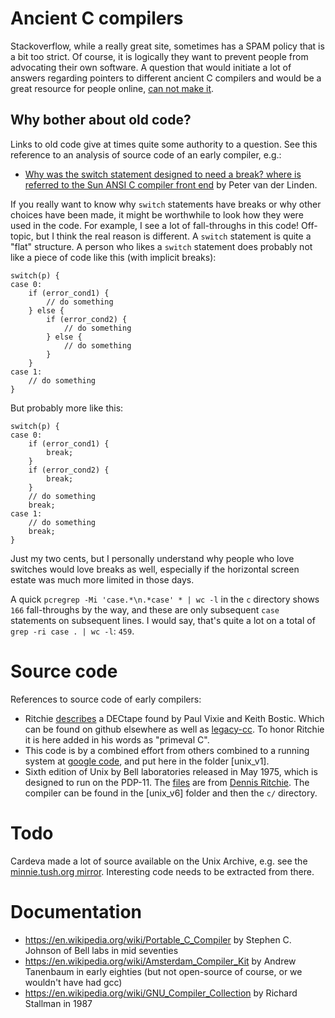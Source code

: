 # Ancient C compilers

Stackoverflow, while a really great site, sometimes has a SPAM policy that is a bit too strict. Of course, it is logically they want to prevent people from advocating their own software. A question that would initiate a lot of answers regarding pointers to different ancient C compilers and would be a great resource for people online, [can not make it](https://stackoverflow.com/questions/25266909/where-is-the-source-code-for-the-earliest-c-compilers).

## Why bother about old code?

Links to old code give at times quite some authority to a question. See this reference to an analysis of source code of an early compiler, e.g.:

* [Why was the switch statement designed to need a break? where is referred to the Sun ANSI C compiler front end](https://stackoverflow.com/questions/252489/why-was-the-switch-statement-designed-to-need-a-break) by Peter van der Linden.

If you really want to know why `switch` statements have breaks or why other choices have been made, it might be worthwhile to look how they were used in the code. For example, I see a lot of fall-throughs in this code! Off-topic, but I think the real reason is different. A `switch` statement is quite a "flat" structure. A person who likes a `switch` statement does probably not like a piece of code like this (with implicit breaks):

	switch(p) {
	case 0: 
		if (error_cond1) {
			// do something
		} else {
			if (error_cond2) {
				// do something
			} else {
				// do something
			}
		}
	case 1:
		// do something
	}

But probably more like this:

	switch(p) {
	case 0:
		if (error_cond1) {
			break;
		} 
		if (error_cond2) {
			break;
		} 
		// do something
		break;
	case 1:
		// do something
		break;	
	}

Just my two cents, but I personally understand why people who love switches would love breaks as well, especially if the horizontal screen estate was much more limited in those days.

A quick `pcregrep -Mi 'case.*\n.*case' * | wc -l` in the `c` directory shows `166` fall-throughs by the way, and these are only subsequent `case` statements on subsequent lines. I would say, that's quite a lot on a total of `grep -ri case . | wc -l`: `459`. 

# Source code

References to source code of early compilers:

* Ritchie [describes](http://www.cs.bell-labs.com/who/dmr/primevalC.html) a DECtape found by Paul Vixie and Keith Bostic. Which can be found on github elsewhere as well as [legacy-cc](https://github.com/mortdeus/legacy-cc). To honor Ritchie it is here added in his words as "primeval C".
* This code is by a combined effort from others combined to a running system at [google code](https://code.google.com/p/unix-jun72/), and put here in the folder [unix_v1].
* Sixth edition of Unix by Bell laboratories released in May 1975, which is designed to run on the PDP-11. The [files](http://minnie.tuhs.org/Archive/PDP-11/Distributions/research/Dennis_v6/) are from [Dennis Ritchie](https://en.wikipedia.org/wiki/Dennis_Ritchie). The compiler can be found in the [unix_v6] folder and then the `c/` directory.

# Todo

Cardeva made a lot of source available on the Unix Archive, e.g. see the [minnie.tush.org mirror](http://www.tuhs.org/Archive/PDP-11/Distributions/). Interesting code needs to be extracted from there.

# Documentation

* https://en.wikipedia.org/wiki/Portable_C_Compiler by Stephen C. Johnson of Bell labs in mid seventies
* https://en.wikipedia.org/wiki/Amsterdam_Compiler_Kit by Andrew Tanenbaum in early eighties (but not open-source of course, or we wouldn't have had gcc)
* https://en.wikipedia.org/wiki/GNU_Compiler_Collection by Richard Stallman in 1987


